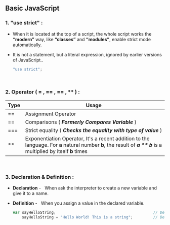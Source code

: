 ## **Basic JavaScript**

### **1. "use strict" :**

- When it is located at the top of a script, the whole script works the **“modern”** way, like **“classes”** and **“modules”**, enable strict mode automatically.

- It is not a statement, but a literal expression, ignored by earlier versions of JavaScript..

  ```javascript
  "use strict";
  ```

&nbsp;
&nbsp;

### **2. Operator ( = , == , == , \*\* ) :**

| Type | Usage |
| ---- | ------------------- |
| ==   | Assignment Operator |
| ==   | Comparisons ( **_Formerly Compares Variable_** ) |
| ===  | Strict equality ( **_Checks the equality with type of value_** ) |
| \*\* | Exponentiation Operator, It's a recent addition to the language. For **a** natural number **b**, the result of **_a \*\* b_** is a multiplied by itself **b** times |

&nbsp;
&nbsp;

### **3. Declaration & Definition :**

- **Declaration** - &nbsp; When ask the interpreter to create a new variable and give it to a name.
- **Definition** - &nbsp; When you assign a value in the declared variable.

  ```javascript
  var sayHelloString;                                           // Declaration
      sayHelloString = "Hello World! This is a string";         // Definition
  ```
